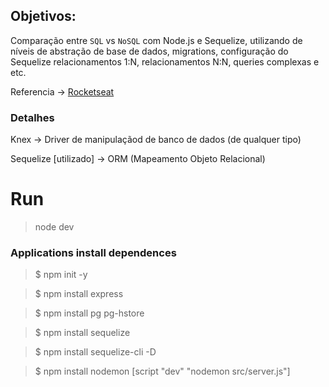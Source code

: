 ## Objetivos:

Comparação entre `SQL` vs `NoSQL` com Node.js e Sequelize, utilizando de níveis de abstração de base de dados, migrations, configuração do Sequelize relacionamentos 1:N, relacionamentos N:N, queries complexas e etc.

Referencia -> [Rocketseat](https://youtu.be/Fbu7z5dXcRs)

### Detalhes

Knex -> Driver de manipulaçãod de banco de dados (de qualquer tipo)

Sequelize [utilizado] -> ORM (Mapeamento Objeto Relacional)

# Run

> node dev

### Applications install dependences

> \$ npm init -y

> \$ npm install express

> \$ npm install pg pg-hstore

> \$ npm install sequelize

> \$ npm install sequelize-cli -D

> \$ npm install nodemon [script "dev" "nodemon src/server.js"]
